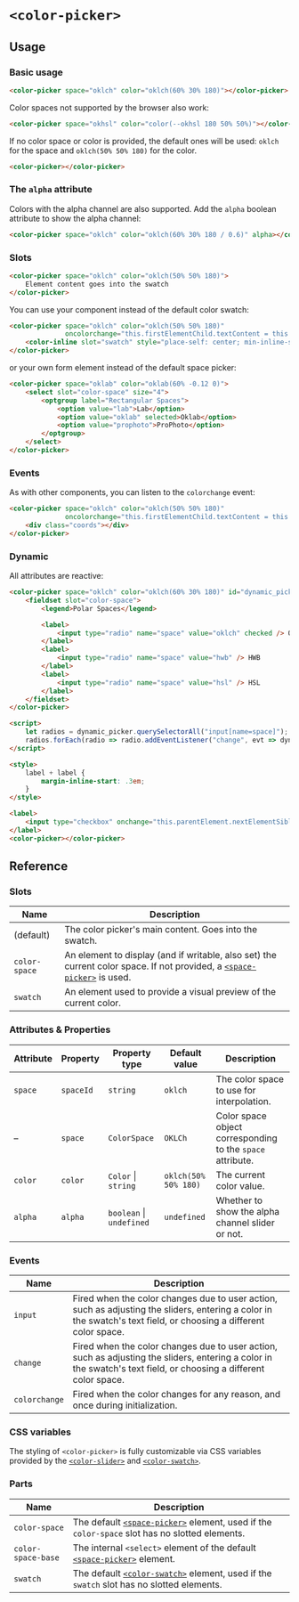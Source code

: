 # `<color-picker>`

## Usage

### Basic usage

```html
<color-picker space="oklch" color="oklch(60% 30% 180)"></color-picker>
```

Color spaces not supported by the browser also work:

```html
<color-picker space="okhsl" color="color(--okhsl 180 50% 50%)"></color-picker>
```

If no color space or color is provided, the default ones will be used: `oklch` for the space and `oklch(50% 50% 180)` for the color.

```html
<color-picker></color-picker>
```

### The `alpha` attribute

Colors with the alpha channel are also supported. Add the `alpha` boolean attribute to show the alpha channel:

```html
<color-picker space="oklch" color="oklch(60% 30% 180 / 0.6)" alpha></color-picker>
```

### Slots

```html
<color-picker space="oklch" color="oklch(50% 50% 180)">
	Element content goes into the swatch
</color-picker>
```

You can use your component instead of the default color swatch:

```html
<color-picker space="oklch" color="oklch(50% 50% 180)"
              oncolorchange="this.firstElementChild.textContent = this.color">
	<color-inline slot="swatch" style="place-self: center; min-inline-size: fit-content"></color-inline>
</color-picker>
```

or your own form element instead of the default space picker:

```html
<color-picker space="oklab" color="oklab(60% -0.12 0)">
	<select slot="color-space" size="4">
		<optgroup label="Rectangular Spaces">
			<option value="lab">Lab</option>
			<option value="oklab" selected>Oklab</option>
			<option value="prophoto">ProPhoto</option>
		</optgroup>
	</select>
</color-picker>
```

### Events

As with other components, you can listen to the `colorchange` event:

```html
<color-picker space="oklch" color="oklch(50% 50% 180)"
              oncolorchange="this.firstElementChild.textContent = this.color.oklch.join(' ')">
	<div class="coords"></div>
</color-picker>
```

### Dynamic

All attributes are reactive:

```html
<color-picker space="oklch" color="oklch(60% 30% 180)" id="dynamic_picker">
	<fieldset slot="color-space">
		<legend>Polar Spaces</legend>

		<label>
			<input type="radio" name="space" value="oklch" checked /> OKLCh
		</label>
		<label>
			<input type="radio" name="space" value="hwb" /> HWB
		</label>
		<label>
			<input type="radio" name="space" value="hsl" /> HSL
		</label>
	</fieldset>
</color-picker>

<script>
	let radios = dynamic_picker.querySelectorAll("input[name=space]");
	radios.forEach(radio => radio.addEventListener("change", evt => dynamic_picker.spaceId = evt.target.value));
</script>

<style>
	label + label {
		margin-inline-start: .3em;
	}
</style>
```

```html
<label>
	<input type="checkbox" onchange="this.parentElement.nextElementSibling.alpha = this.checked" /> Alpha channel
</label>
<color-picker></color-picker>
```

## Reference

### Slots

| Name | Description |
|------|-------------|
| (default) | The color picker's main content. Goes into the swatch. |
| `color-space` | An element to display (and if writable, also set) the current color space. If not provided, a [`<space-picker>`](../space-picker/) is used. |
| `swatch` | An element used to provide a visual preview of the current color. |

### Attributes & Properties

| Attribute | Property | Property type | Default value | Description |
|-----------|----------|---------------|---------------|-------------|
| `space` | `spaceId` | `string` | `oklch` | The color space to use for interpolation. |
| – | `space` | `ColorSpace` | `OKLCh` | Color space object corresponding to the `space` attribute. |
| `color` | `color` | `Color` &#124; `string` | `oklch(50% 50% 180)` | The current color value. |
| `alpha` | `alpha` | `boolean` &#124; `undefined` | `undefined` | Whether to show the alpha channel slider or not. |

### Events

| Name | Description |
|------|-------------|
| `input` | Fired when the color changes due to user action, such as adjusting the sliders, entering a color in the swatch's text field, or choosing a different color space. |
| `change` | Fired when the color changes due to user action, such as adjusting the sliders, entering a color in the swatch's text field, or choosing a different color space. |
| `colorchange` | Fired when the color changes for any reason, and once during initialization. |

### CSS variables

The styling of `<color-picker>` is fully customizable via CSS variables provided by the [`<color-slider>`](../color-slider/#css-variables) and [`<color-swatch>`](../color-swatch/#css-variables).

### Parts

| Name | Description |
|------|-------------|
| `color-space` | The default [`<space-picker>`](../space-picker/) element, used if the `color-space` slot has no slotted elements. |
| `color-space-base` | The internal `<select>` element of the default [`<space-picker>`](../space-picker/) element. |
| `swatch` | The default [`<color-swatch>`](../color-swatch/) element, used if the `swatch` slot has no slotted elements. |
